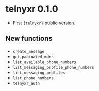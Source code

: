 # telnyxr 0.1.0

* First `{telnyxr}` public version.

## New functions

  * `create_message`
  * `get_paginated_mdrs`
  * `list_available_phone_numbers`
  * `list_messaging_profile_phone_numbers`
  * `list_messaging_profiles`
  * `list_phone_numbers`
  * `telnyxr_auth`
